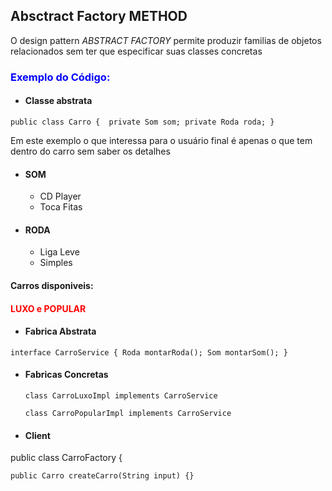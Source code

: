 ## Absctract Factory METHOD

O design pattern *ABSTRACT FACTORY* permite produzir familias de objetos relacionados sem ter que especificar suas 
classes concretas

<h3 style="color:blue">Exemplo do Código:</h3> 

* #### Classe abstrata

`public class Carro { 
    private Som som;
    private Roda roda;
}`

Em este exemplo o que interessa para o usuário final é apenas o que tem dentro do carro sem saber os detalhes

* #### SOM
  * CD Player
  * Toca Fitas
* #### RODA
  * Liga Leve
  * Simples

#### Carros disponiveis:

<h4 style="color:red"> LUXO e POPULAR</h4>

* #### Fabrica Abstrata

`interface CarroService {
    Roda montarRoda();
    Som montarSom();
}`

* #### Fabricas Concretas

    `class CarroLuxoImpl implements CarroService`

    `class CarroPopularImpl implements CarroService`

* #### Client

public class CarroFactory {

    public Carro createCarro(String input) {}